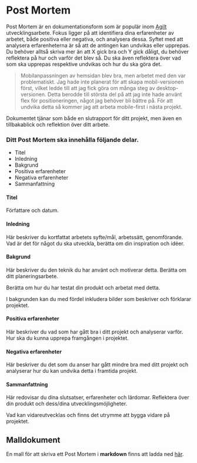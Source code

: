 # Post Mortem

Post Mortem är en dokumentationsform som är populär inom [Agilt ](https://sv.wikipedia.org/wiki/Agil_systemutveckling)utvecklingsarbete. Fokus ligger på att identifiera dina erfarenheter av arbetet, både positiva eller negativa, och analysera dessa. Syftet med att  analysera erfarenheterna är så att de antingen kan undvikas eller upprepas. Du behöver alltså skriva mer än att X gick bra och Y gick dåligt, du behöver reflektera på hur och varför det blev så. Du ska även reflektera över vad som ska upprepas respektive undvikas och hur du ska göra det.

> Mobilanpassningen av hemsidan blev bra, men arbetet med den var problematiskt. Jag hade inte planerat för att skapa mobil-versionen först, vilket ledde till att jag fick göra om många steg av desktop-versionen. Detta berodde till största del på att jag inte hade använt flex för positioneringen, något jag behöver bli bättre på. För att undvika detta så kommer jag att arbeta mobile-first i nästa projekt.

Dokumentet tjänar som både en slutrapport för ditt projekt, men även en tillbakablick och reflektion över ditt arbete.

### Ditt Post Mortem ska innehålla följande delar.

* Titel
* Inledning
* Bakgrund
* Positiva erfarenheter
* Negativa erfarenheter
* Sammanfattning

#### Titel

Författare och datum.

#### Inledning

Här beskriver du kortfattat arbetets syfte/mål, arbetssätt, genomförande. Vad är det för något du ska utveckla, berätta om din inspiration och idéer.

#### Bakgrund

Här beskriver du den teknik du har använt och motiverar detta. Berätta om ditt planeringsarbete.

Berätta om hur du har testat din produkt och arbetat med detta.

I bakgrunden kan du med fördel inkludera bilder som beskriver och förklarar projektet.

#### Positiva erfarenheter

Här beskriver du vad som har gått bra i ditt projekt och analyserar varför. Hur ska du kunna upprepa framgången i projektet.

#### Negativa erfarenheter

Här beskriver du det som du anser har gått mindre bra med ditt projekt och analyserar hur du kan undvika detta i framtida projekt.

#### Sammanfattning

Här redovisar du dina slutsatser, erfarenheter och lärdomar. Reflektera över din produkt och dess/dina utvecklingsmöjligheter.

Vad kan vidareutvecklas och finns det utrymme att bygga vidare på projektet.

## Malldokument

En mall för att skriva ett Post Mortem i **markdown** finns att ladda ned [här](https://github.com/jensnti/Webbprojekt/blob/master/mallar/postmortem.md).



